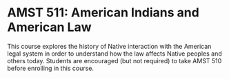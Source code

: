 # AMST 511: American Indians and American Law

This course explores the history of Native interaction with the American legal system in order to understand how the law affects Native peoples and others today. Students are encouraged (but not required) to take AMST 510 before enrolling in this course.